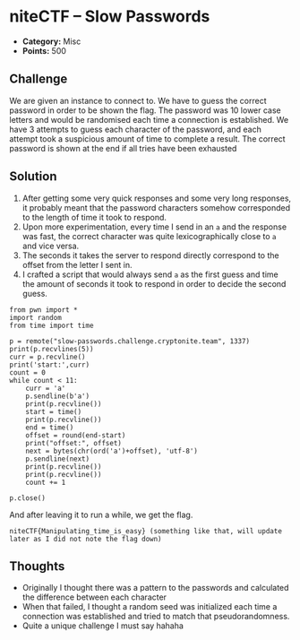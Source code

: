 # niteCTF – Slow Passwords

- **Category:** Misc
- **Points:** 500

## Challenge

We are given an instance to connect to. We have to guess the correct password in order to be shown the flag. The password was 10 lower case letters and would be randomised each time a connection is established. We have 3 attempts to guess each character of the password, and each attempt took a suspicious amount of time to complete a result. The correct password is shown at the end if all tries have been exhausted

## Solution

1. After getting some very quick responses and some very long responses, it probably meant that the password characters somehow corresponded to the length of time it took to respond.
2. Upon more experimentation, every time I send in an `a` and the response was fast, the correct character was quite lexicographically close to `a` and vice versa.
3. The seconds it takes the server to respond directly correspond to the offset from the letter I sent in.
4. I crafted a script that would always send `a` as the first guess and time the amount of seconds it took to respond in order to decide the second guess.

```
from pwn import *
import random
from time import time

p = remote("slow-passwords.challenge.cryptonite.team", 1337)
print(p.recvlines(5))
curr = p.recvline()
print('start:',curr)
count = 0
while count < 11:
    curr = 'a'
    p.sendline(b'a')
    print(p.recvline())
    start = time()
    print(p.recvline())
    end = time()
    offset = round(end-start)
    print("offset:", offset)
    next = bytes(chr(ord('a')+offset), 'utf-8')
    p.sendline(next)
    print(p.recvline())
    print(p.recvline())
    count += 1

p.close()
```

And after leaving it to run a while, we get the flag.

```
niteCTF{Manipulating_time_is_easy} (something like that, will update later as I did not note the flag down)
```

## Thoughts

- Originally I thought there was a pattern to the passwords and calculated the difference between each character
- When that failed, I thought a random seed was initialized each time a connection was established and tried to match that pseudorandomness.
- Quite a unique challenge I must say hahaha
